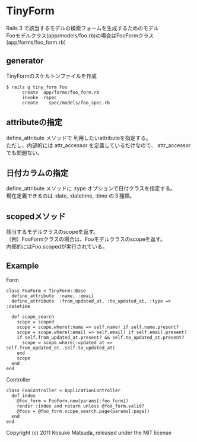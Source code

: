 # TinyForm

Rails 3 で該当するモデルの検索フォームを生成するためのモデル  
Fooモデルクラス(app/models/foo.rb)の場合はFooFormクラス(app/forms/foo_form.rb)

## generator

TinyFormのスケルトンファイルを作成

    $ rails g tiny_form Foo
          create  app/forms/foo_form.rb
          invoke  rspec
          create    spec/models/foo_spec.rb

## attributeの指定

define\_attribute メソッドで 利用したいattributeを指定する。  
ただし、内部的には attr\_accessor を定義しているだけなので、 attr\_accessor でも問題ない。

## 日付カラムの指定

define\_attribute メソッドに :type オプションで日付クラスを指定する。  
現在定義できるのは :date, :datetime, :time の３種類。

## scopedメソッド

該当するモデルクラスのscopeを返す。  
（例）FooFormクラスの場合は、Fooモデルクラスのscopeを返す。  
内部的にはFoo.scopedが実行されている。

## Example

Form

    class FooForm < TinyForm::Base
      define_attribute  :name, :email
      define_attribute  :from_updated_at, :to_updated_at, :type => :datetime

      def scope_search
        scope = scoped
        scope = scope.where(:name => self.name) if self.name.present?
        scope = scope.where(:email => self.email) if self.email.present?
        if self.from_updated_at.present? && self.to_updated_at.present?
          scope = scope.where(:updated_at => self.from_updated_at..self.to_updated_at)
        end
        scope
      end
    end

Controller

    class FooController < ApplicationController
      def index
        @foo_form = FooForm.new(params[:foo_form])
        render :index and return unless @foo_form.valid?
        @foos = @foo_form.scope_search.page(params[:page])
      end
    end

Copyright (c) 2011 Kosuke Matsuda, released under the MIT license
